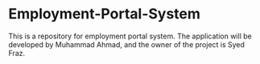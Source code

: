 # Employment-Portal-System
This is a repository for employment portal system. The application will be developed by Muhammad Ahmad, and the owner of the project is Syed Fraz. 
